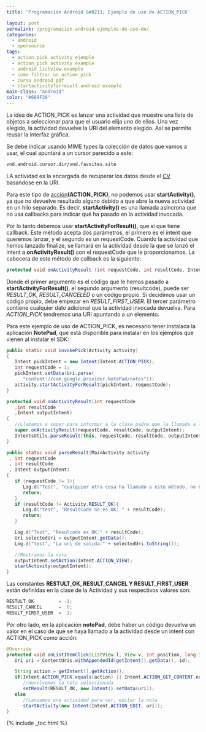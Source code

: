 ```yaml
---
title: 'Programación Android &#8211; Ejemplo de uso de ACTION_PICK'

layout: post
permalink: /programacion-android-ejemplos-de-uso-de/
categories:
  - android
  - opensource
tags:
  - action_pick activity ejemplo
  - action_pick activity example
  - android listview example
  - como filtrar un action_pick
  - curso android pdf
  - startactivityforresult android example
main-class: "android"
color: "#689F38"
---
```

La idea de ACTION_PICK es lanzar una actividad que muestre una liste de objetos a seleccionar para que el usuario elija uno de ellos. Una vez elegido, la actividad devuelve la URI del elemento elegido. Así se permite reusar la interfaz gráfica.

Se debe indicar usando MIME types la colección de datos que vamos a usar, el cual apuntará a un cursor parecido a este:

```bash
vnd.android.cursor.dir/vnd.favsites.site
```


<!--ad-->

LA actividad es la encargada de recuperar los datos desde el [CV][1] basandose en la URI.

Para este tipo de [acción][2]**(ACTION_PICK)**, no podemos usar **startActivity()**, ya que no devuelve resultado alguno debido a que abre la nueva actividad en un hilo separado. Es decir, **startActivity()** es una llamada asíncrona que no usa callbacks para indicar qué ha pasado en la actividad invocada.

Por lo tanto debemos usar **startActivityForResult()**, que sí que tiene callback. Este método acepta dos parámetros, el primero es el intent que queremos lanzar, y el segundo es un requestCode. Cuando la actividad que hemos lanzado finalize, se llamará en la actividad desde la que se lanzó el intent a **onActivityResult()** con el requestCode que le proporcionamos. La cabecera de este método de callback es la siguiente:

```java
protected void onActivityResult (int requestCode, int resultCode, Intent data)

```

Donde el primer argumento es el código que le hemos pasado a **startActivityForResult()**, el segundo argumento (resultcode), puede ser *RESULT\_OK, RESULT\_CANCELED* o un código propio. Si decidimos usar un código propio, debe empezar en *RESULT\_FIRST\_USER*. El tercer parámetro contiene cualquier dato adicional que la actividad invocada devuelva. Para *ACTION_PICK* tendremos una URI apuntando a un elemento.

Para este ejemplo de uso de ACTION_PICK, es necesario tener instalada la aplicación **NotePad**, que está disponible para instalar en los ejemplos que vienen al instalar el SDK:

```java
public static void invokePick(Activity activity)
{
   Intent pickIntent = new Intent(Intent.ACTION_PICK);
   int requestCode = 1;
   pickIntent.setData(Uri.parse(
      "content://com.google.provider.NotePad/notes"));
   activity.startActivityForResult(pickIntent, requestCode);
}

protected void onActivityResult(int requestCode
   ,int resultCode
   ,Intent outputIntent)
{
   //Llamamos a super para informar a la clase padre que la llamada a la actividad a finalizado
   super.onActivityResult(requestCode, resultCode, outputIntent);
   IntentsUtils.parseResult(this, requestCode, resultCode, outputIntent);
}

public static void parseResult(MainActivity activity
 , int requestCode
 , int resultCode
 , Intent outputIntent)
{
   if (requestCode != 1){
      Log.d("Test", "cualquier otra cosa ha llamado a este método, no nosotros");
      return;
   }
   if (resultCode != Activity.RESULT_OK){
      Log.d("test", "ResultCode no es OK: " + resultCode);
      return;
   }

   Log.d("Test", "Resulcode es OK:" + resultCode);
   Uri selectedUri = outputIntent.getData();
   Log.d("test", "La uri de salida:" + selectedUri.toString());

   //Mostramos la nota
   outputIntent.setAction(Intent.ACTION_VIEW);
   startActivity(outputIntent);
}

```

Las constantes **RESTULT\_OK, RESULT\_CANCEL Y RESULT\_FIRST\_USER** están definidas en la clase de la Actividad y sus respectivos valores son:

```java
RESTULT_OK         = -1;
RESULT_CANCEL      =  0;  
RESULT_FIRST_USER  =  1;

```

Por otro lado, en la aplicación **notePad**, debe haber un código devuelva un valor en el caso de que se haya llamado a la actividad desde un intent con ACTION_PICK como acción:

```java
@Override
protected void onListItemClick(ListView l, View v, int position, long id){
   Uri uri = ContentUris.withAppendedId(getIntent().getData(), id);

   String action = getIntent().getAction();
   if(Intent.ACTION_PICK.equals(action) || Intent.ACTION_GET_CONTENT.equals(action))
      //devolvemos la nota seleccionada
      setResult(RESULT_OK, new Intent().setData(uri));
   else
      //Lanzamos una actividad para ver, editar la nota
      startActivity(new Intent(Intent.ACTION_EDIT, uri));
}

```



 [1]: /programacion-android-implementando-un
 [2]: /programacion-android-como-se-resuelven

{% include _toc.html %}
